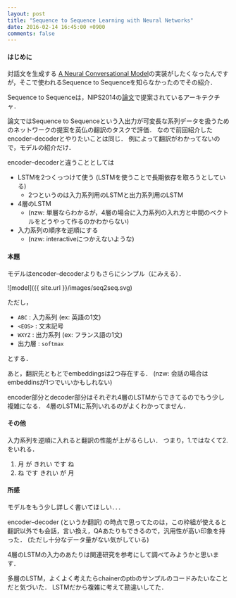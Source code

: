 ```yaml
---
layout: post
title: "Sequence to Sequence Learning with Neural Networks"
date: 2016-02-14 16:45:00 +0900
comments: false
---
```


#### はじめに

対話文を生成する
[A Neural Conversational Model](http://arxiv.org/pdf/1506.05869.pdf)の実装がしたくなったんですが，そこで使われるSequence to Sequenceを知らなかったのでその紹介．

Sequence to Sequenceは，NIPS2014の[論文](http://papers.nips.cc/paper/5346-sequence-to-sequence-learning-with-neural-networks.pdf)で提案されているアーキテクチャ．

論文ではSequence to Sequenceという入出力が可変長な系列データを扱うためのネットワークの提案を英仏の翻訳のタスクで評価．
なので前回紹介したencoder–decoderとやりたいことは同じ．
例によって翻訳がわかってないので，モデルの紹介だけ．

encoder–decoderと違うこととしては

- LSTMを2つくっつけて使う (LSTMを使うことで長期依存を取ろうとしている)
  - 2つというのは入力系列用のLSTMと出力系列用のLSTM
- 4層のLSTM
  - (nzw: 単層ならわかるが，4層の場合に入力系列の入れ方と中間のベクトルをどうやって作るのかわからない)
- 入力系列の順序を逆順にする
  - (nzw: interactiveにつかえないような)

#### 本題

モデルはencoder–decoderよりもさらにシンプル（にみえる）．


![model]({{ site.url }}/images/seq2seq.svg)

ただし，

- `ABC` : 入力系列 (ex: 英語の1文)
- `<EOS>` : 文末記号
- `WXYZ` : 出力系列 (ex: フランス語の1文)
- 出力層 : `softmax`

とする．

あと，翻訳先ともとでembeddingsは2つ存在する．
(nzw: 会話の場合はembeddinsが1つでいいかもしれない)

encoder部分とdecoder部分はそれぞれ4層のLSTMからできてるのでもう少し複雑になる．
4層のLSTMに系列いれるのがよくわかってません．



#### その他
入力系列を逆順に入れると翻訳の性能が上がるらしい．
つまり，1.ではなくて2.をいれる．

1. 月 が きれい です ね
2. ね です きれい が 月



#### 所感
モデルをもう少し詳しく書いてほしい．．．

encoder–decoder (というか翻訳) の時点で思ってたのは，この枠組が使えると翻訳以外でも会話，言い換え，QAあたりもできるので，汎用性が高い印象を持った． (ただし十分なデータ量がない気がしている) 

4層のLSTMの入力のあたりは関連研究を参考にして調べてみようかと思います．

多層のLSTM，よくよく考えたらchainerのptbのサンプルのコードみたいなことだと気づいた．
LSTMだから複雑に考えて勘違いしてた．
